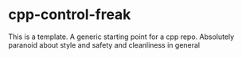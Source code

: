 # cpp-control-freak
This is a template. A generic starting point for a cpp repo. Absolutely paranoid about style and safety and cleanliness in general
